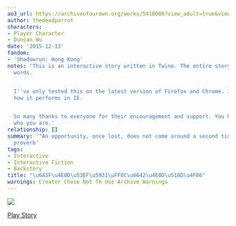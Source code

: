 ```yaml
---
ao3_url: https://archiveofourown.org/works/5418008?view_adult=true&view_full_work=true
author: thedeadparrot
characters:
- Player Character
- Duncan Wu
date: '2015-12-13'
fandom:
- 'Shadowrun: Hong Kong'
notes: 'This is an interactive story written in Twine. The entire story is about 1000
  words.


  I''ve only tested this on the latest version of Firefox and Chrome. I''m not sure
  how it performs in IE.


  So many thanks to everyone for their encouragement and support. You hopefully know
  who you are.'
relationship: []
summary: '"An opportunity, once lost, does not come around a second time." - Chinese
  proverb'
tags:
- Interactive
- Interactive Fiction
- Backstory
title: "\u6A5F\u4E0D\u53EF\u5931\uFF0C\u6642\u4E0D\u518D\u4F86"
warnings: Creator Chose Not To Use Archive Warnings
---
```


[![](http://thedeadparrot.github.io/fic-projects/srhk_backstory/images/cover.png)](http://thedeadparrot.github.io/fic-projects/srhk_backstory/sr_hk%20backstory.html)



[Play Story](http://thedeadparrot.github.io/fic-projects/srhk_backstory/sr_hk%20backstory.html)
